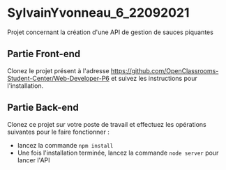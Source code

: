# SylvainYvonneau_6_22092021 #

Projet concernant la création d'une API de gestion de sauces piquantes

## Partie Front-end ##

Clonez le projet présent à l'adresse https://github.com/OpenClassrooms-Student-Center/Web-Developer-P6 et suivez les instructions pour l'installation.

## Partie Back-end ##

Clonez ce projet sur votre poste de travail et effectuez les opérations suivantes pour le faire fonctionner :
- lancez la commande `npm install`
- Une fois l'installation terminée, lancez la commande `node server` pour lancer l'API